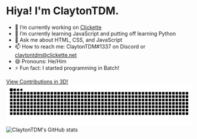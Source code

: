 # Hiya! I'm ClaytonTDM.
- 🔭 I’m currently working on [Clickette](https://clickette.net/)
- 🌱 I’m currently learning JavaScript and putting off learning Python
- 💬 Ask me about HTML, CSS, and JavaScript
- 📫 How to reach me: ClaytonTDM#1337 on Discord or claytontdm@clickette.net
- 😄 Pronouns: He/Him
- ⚡ Fun fact: I started programming in Batch!

[View Contributions in 3D!](https://skyline.github.com/claytontdm/2022?annotation0=2022-07-08,2022-07-08,Moved%20Clickette%20to%20GitHub%20Pages)
![github contribution grid snake animation](https://github.com/ClaytonTDM/claytontdm/raw/output/github-contribution-grid-snake-dark.svg)
![ClaytonTDM's GitHub stats](https://github-readme-stats.vercel.app/api?username=claytontdm&show_icons=true&theme=github_dark)
